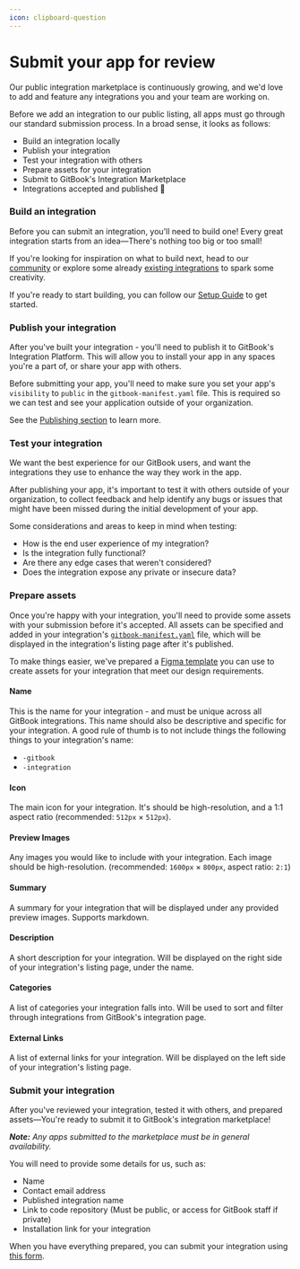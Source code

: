 ```yaml
---
icon: clipboard-question
---
```


# Submit your app for review

Our public integration marketplace is continuously growing, and we'd love to add and feature any integrations you and your team are working on.

Before we add an integration to our public listing, all apps must go through our standard submission process. In a broad sense, it looks as follows:

* Build an integration locally
* Publish your integration
* Test your integration with others
* Prepare assets for your integration
* Submit to GitBook's Integration Marketplace
* Integrations accepted and published :tada:

### Build an integration

Before you can submit an integration, you'll need to build one! Every great integration starts from an idea—There's nothing too big or too small!

If you're looking for inspiration on what to build next, head to our [community](https://github.com/GitbookIO/community) or explore some already [existing integrations](https://www.gitbook.com/integrations) to spark some creativity.

If you're ready to start building, you can follow our [Setup Guide](../getting-started/rename-2.md) to get started.

### Publish your integration

After you've built your integration - you'll need to publish it to GitBook's Integration Platform. This will allow you to install your app in any spaces you're a part of, or share your app with others.

Before submitting your app, you'll need to make sure you set your app's `visibility` to `public` in the `gitbook-manifest.yaml` file. This is required so we can test and see your application outside of your organization.

See the [Publishing section](../getting-started/publishing.md) to learn more.

### Test your integration

We want the best experience for our GitBook users, and want the integrations they use to enhance the way they work in the app.

After publishing your app, it's important to test it with others outside of your organization, to collect feedback and help identify any bugs or issues that might have been missed during the initial development of your app.

Some considerations and areas to keep in mind when testing:

* How is the end user experience of my integration?
* Is the integration fully functional?
* Are there any edge cases that weren't considered?
* Does the integration expose any private or insecure data?

### Prepare assets

Once you're happy with your integration, you'll need to provide some assets with your submission before it's accepted. All assets can be specified and added in your integration's [`gitbook-manifest.yaml`](../integrations/configurations.md) file, which will be displayed in the integration's listing page after it's published.

To make things easier, we've prepared a [Figma template](https://www.figma.com/file/9FCuynZip3iJnlu0zB80ve/GitBook---Integrations-Template/duplicate) you can use to create assets for your integration that meet our design requirements.

#### **Name**

This is the name for your integration - and must be unique across all GitBook integrations. This name should also be descriptive and specific for your integration. A good rule of thumb is to not include things the following things to your integration's name:

* `-gitbook`
* `-integration`

#### **Icon**

The main icon for your integration. It's should be high-resolution, and a 1:1 aspect ratio (recommended: `512px` × `512px`).

#### **Preview Images**

Any images you would like to include with your integration. Each image should be high-resolution. (recommended: `1600px` × `800px`, aspect ratio: `2:1`)

#### **Summary**

A summary for your integration that will be displayed under any provided preview images. Supports markdown.

#### **Description**

A short description for your integration. Will be displayed on the right side of your integration's listing page, under the name.

#### **Categories**

A list of categories your integration falls into. Will be used to sort and filter through integrations from GitBook's integration page.

#### **External Links**

A list of external links for your integration. Will be displayed on the left side of your integration's listing page.

### Submit your integration

After you've reviewed your integration, tested it with others, and prepared assets—You're ready to submit it to GitBook's integration marketplace!

_**Note:** Any apps submitted to the marketplace must be in general availability._

You will need to provide some details for us, such as:

* Name
* Contact email address
* Published integration name
* Link to code repository (Must be public, or access for GitBook staff if private)
* Installation link for your integration

When you have everything prepared, you can submit your integration using [this form](https://forms.gle/SXBdguvquFsCUtDX8).
